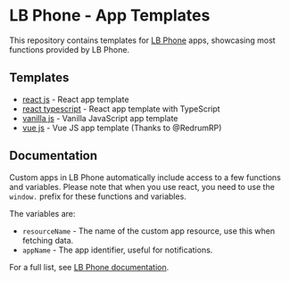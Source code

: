 # LB Phone - App Templates

This repository contains templates for [LB Phone](https://store.lbscripts.com/) apps, showcasing most functions provided by LB Phone.

## Templates

-   [react js](./lb-reactjs) - React app template
-   [react typescript](./lb-reactts) - React app template with TypeScript
-   [vanilla js](./lb-vanillajs) - Vanilla JavaScript app template
-   [vue js](./lb-vuejs) - Vue JS app template (Thanks to @RedrumRP)

## Documentation

Custom apps in LB Phone automatically include access to a few functions and variables. Please note that when you use react, you need to use the `window.` prefix for these functions and variables.

The variables are:

-   `resourceName` - The name of the custom app resource, use this when fetching data.
-   `appName` - The app identifier, useful for notifications.

For a full list, see [LB Phone documentation](https://docs.lbscripts.com/phone/custom-apps/).
